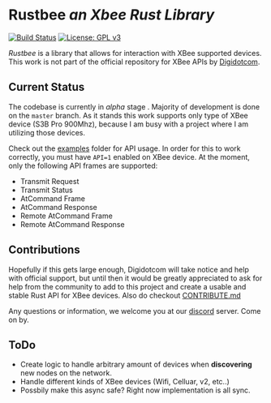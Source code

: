 # Rustbee *an Xbee Rust Library*
[![Build Status][travisimg]][travislink] [![License: GPL v3](https://img.shields.io/badge/License-GPLv3-blue.svg)](https://www.gnu.org/licenses/gpl-3.0) 



*Rustbee* is a library that allows for interaction with XBee supported devices. This work is not part of the official repository for XBee APIs by [Digidotcom][digicom]. 
## Current Status

The codebase is currently in *alpha* stage . Majority of development is done on the `master` 
branch. As it stands this work supports only type of XBee device (S3B Pro 900Mhz), because I am busy with a project where I am utilizing those devices.

Check out the [examples][src_examples] folder for API usage. In order for this to work correctly, you must have `API=1` enabled on XBee device. At the moment, only
the following API frames are supported:

* Transmit Request
* Transmit Status
* AtCommand Frame
* AtCommand Response
* Remote AtCommand Frame
* Remote AtCommand Response



## Contributions
Hopefully if this gets large enough, Digidotcom will take notice and help with official support, but until then it would be greatly appreciated to ask for help from the
community to add to this project and create a usable and stable Rust API for XBee devices. Also do checkout [CONTRIBUTE.md][contribute]

Any questions or information, we welcome you at our [discord][discord] server. Come on by.

## ToDo

* Create logic to handle arbitrary amount of devices when __discovering__ new nodes on the network. 
* Handle different kinds of XBee devices (Wifi, Celluar, v2, etc..)
* Possbily make this async safe? Right now implementation is all sync.


[travisimg]: https://travis-ci.org/duysqubix/rustbee.svg?branch=master
[travislink]: https://travis-ci.org/duysqubix/rustbee
[discord]: https://discord.gg/6arV5Es
[digicom]: https://github.com/digidotcom
[contribute]: https://github.com/duysqubix/rustbee/blob/master/CONTRIBUTING.md
[src_examples]: https://github.com/duysqubix/rustbee/tree/master/examples
